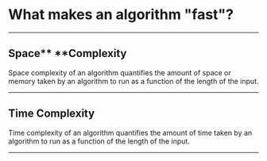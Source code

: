 

# 

# What makes an algorithm "fast"?

---

## Space** **Complexity

Space complexity of an algorithm quantifies the amount of space or memory taken by an algorithm to run as a function of the length of the input.

---

## Time Complexity 

Time complexity of an algorithm quantifies the amount of time taken by an algorithm to run as a function of the length of the input.

---



